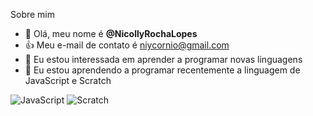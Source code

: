  Sobre mim

 
-    👋 Olá, meu nome é **@NicollyRochaLopes**
-   :+1: Meu e-mail de contato é niycornio@gmail.com
- 👀 Eu estou interessada em aprender a programar novas linguagens
- 🌱 Eu estou aprendendo a programar recentemente a linguagem de JavaScript e Scratch
 

![JavaScript](https://img.shields.io/badge/JavaScript-323330?style=for-the-badge&logo=javascript&logoColor=F7DF1E)
![Scratch](https://img.shields.io/badge/Scratch-4D97FF?style=for-the-badge&logo=Scratch&logoColor=white)

<!---
NicollyRochaLopes/NicollyRochaLopes is a ✨ special ✨ repository because its `README.md` (this file) appears on your GitHub profile.
You can click the Preview link to take a look at your changes.
--->
